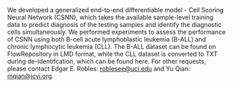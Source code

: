 We developed a generalized end-to-end differentiable model - Cell Scoring Neural Network (CSNN), which takes the available sample-level training data to predict diagnosis of the testing samples and identify the diagnostic cells simultaneously. We performed experiments to assess the performance of CSNN using both B-cell acute lymphoblastic leukemia (B-ALL) and chronic lymphocytic leukemia (CLL). The B-ALL dataset can be found on FlowRepository in LMD format, while the CLL dataset is converted to TXT during de-identifcation, which can be found here. For other requests, please contact Edgar E. Robles: roblesee@uci.edu and Yu Qian: mqian@jcvi.org.
